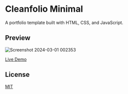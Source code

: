 # Cleanfolio Minimal

A portfolio template built with HTML, CSS, and JavaScript.

## Preview

![Screenshot 2024-03-01 002353](https://github.com/hardik3412/COMPLETE-PORTFOLIO-WEBSITE/assets/139255741/1ded19e3-831d-4308-9851-3e65689026d7)


[Live Demo](https://hardik3412.github.io/COMPLETE-PORTFOLIO-WEBSITE)

## License

[MIT](https://choosealicense.com/licenses/mit/)

